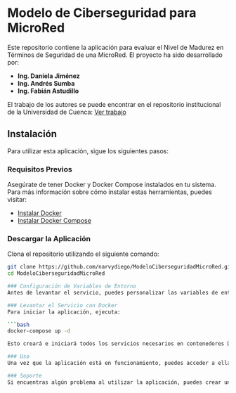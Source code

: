 # Modelo de Ciberseguridad para MicroRed

Este repositorio contiene la aplicación para evaluar el Nivel de Madurez en Términos de Seguridad de una MicroRed. El proyecto ha sido desarrollado por:

- **Ing. Daniela Jiménez**
- **Ing. Andrés Sumba**
- **Ing. Fabián Astudillo**

El trabajo de los autores se puede encontrar en el repositorio institucional de la Universidad de Cuenca: [Ver trabajo](http://dspace.ucuenca.edu.ec/handle/123456789/41963)

## Instalación

Para utilizar esta aplicación, sigue los siguientes pasos:

### Requisitos Previos

Asegúrate de tener Docker y Docker Compose instalados en tu sistema. Para más información sobre cómo instalar estas herramientas, puedes visitar:

- [Instalar Docker](https://docs.docker.com/get-docker/)
- [Instalar Docker Compose](https://docs.docker.com/compose/install/)

### Descargar la Aplicación

Clona el repositorio utilizando el siguiente comando:

```bash
git clone https://github.com/narvydiego/ModeloCiberseguridadMicroRed.git
cd ModeloCiberseguridadMicroRed

### Configuración de Variables de Entorno
Antes de levantar el servicio, puedes personalizar las variables de entorno en el archivo docker-compose.yml para ajustar los credenciales de autenticación y otras configuraciones importantes de la aplicación.

### Levantar el Servicio con Docker
Para iniciar la aplicación, ejecuta:

```bash
docker-compose up -d

Esto creará e iniciará todos los servicios necesarios en contenedores Docker. La aplicación estará accesible a través del navegador en [Abrir aplicación](http://localhost:8000).

### Uso
Una vez que la aplicación está en funcionamiento, puedes acceder a ella a través de tu navegador para comenzar a evaluar el nivel de seguridad de la microred. Sigue las instrucciones en pantalla para completar las evaluaciones.

### Soporte
Si encuentras algún problema al utilizar la aplicación, puedes crear un "issue" en el repositorio de GitHub o contactar directamente a alguno de los desarrolladores mencionados arriba.